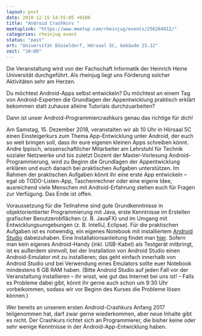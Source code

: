 ```yaml
---
layout: post
date: 2018-12-15 14:55:05 +0100
title: "Android Crashkurs "
meetuplink: "https://www.meetup.com/rheinjug/events/256264912/"
categories: rheinjug event
status: "past"
ort: "Universität Düsseldorf, Hörsaal 5C, Gebäude 25.12"
zeit: "10:00"
---
```

<p>Die Veranstaltung wird von der Fachschaft Informatik der Heinrich Heine Universität durchgeführt. Als rheinjug liegt uns Förderung solcher Aktivitäten sehr am Herzen.</p> <p>Du möchtest Android-Apps selbst entwickeln? Du möchtest an einem Tag von Android-Experten die Grundlagen der Appentwicklung praktisch erklärt bekommen statt zuhause alleine Tutorials durchzuarbeiten?</p> <p>Dann ist unser Android-Programmiercrashkurs genau das richtige für dich!</p> <p>Am Samstag, 15. Dezember 2018, veranstalten wir ab 10 Uhr in Hörsaal 5C einen Einsteigerkurs zum Thema App-Entwicklung unter Android, der euch so weit bringen soll, dass ihr eure eigenen kleinen Apps schreiben könnt. Andre Ippisch, wissenschaftlicher Mitarbeiter am Lehrstuhl für Technik sozialer Netzwerke und bis zuletzt Dozent der Master-Vorlesung Android-Programmierung, wird zu Beginn die Grundlagen der Appentwicklung erklären und euch danach bei praktischen Aufgaben unterstützen. Im Rahmen der praktischen Aufgaben könnt ihr eine erste App entwickeln – egal ob TODO-Listen-App, Taschenrechner oder eine eigene Idee, ausreichend viele Menschen mit Android-Erfahrung stehen euch für Fragen zur Verfügung. Das Ende ist offen.</p> <p>Voraussetzung für die Teilnahme sind gute Grundkenntnisse in objektorientierter Programmierung mit Java, erste Kenntnisse im Erstellen grafischer Benutzerobflächen (z. B. JavaFX) und im Umgang mit Entwicklungsumgebungen (z. B. IntelliJ, Eclipse). Für die praktischen Aufgaben ist es notwendig, ein eigenes Notebook mit installiertem <a href="https://developer.android.com/studio/">Android Studio</a> dabeizuhaben. Eine Installationsanleitung findet man <a href="https://developer.android.com/studio/install">hier</a>. Sofern man kein eigenes Android-Handy (inkl. USB-Kabel) als Testgerät mitbringt, ist es außerdem sinnvoll, bei der Installation von Android Studio einen Android-Emulator mit zu installieren; das geht einfach innerhalb von Android Studio und bei Verwendung eines Emulators sollte euer Notebook mindestens 6 GB RAM haben. (Bitte Android Studio auf jeden Fall vor der Veranstaltung installieren – ihr wisst, wie gut das Internet bei uns ist! – Falls es Probleme dabei gibt, könnt ihr gerne auch schon um 9:30 Uhr vorbeikommen, sodass wir vor Beginn des Kurses die Probleme lösen können.)</p> <p>Wer bereits an unserem ersten Android-Crashkurs Anfang 2017 teilgenommen hat, darf zwar gerne wiederkommen, aber neue Inhalte gibt es nicht. Der Crashkurs richtet sich an Programmierer, die bisher keine oder sehr wenige Kenntnisse in der Android-App-Entwicklung haben.</p> 
